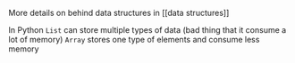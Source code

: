 More details on behind data structures in [[data structures]]

In Python `List` can store multiple types of data (bad thing that it consume a lot of memory)
`Array` stores one type of elements and consume less memory
